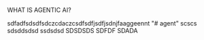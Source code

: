 WHAT  IS AGENTIC AI?

sdfadfsdsdfsdczcdaczcsdfsdfjsdfjsdnjfaaggeennt
"# agent" scscs
sdsddsdsd
ssdsdsd
SDSDSDS
SDFDF
SDADA

